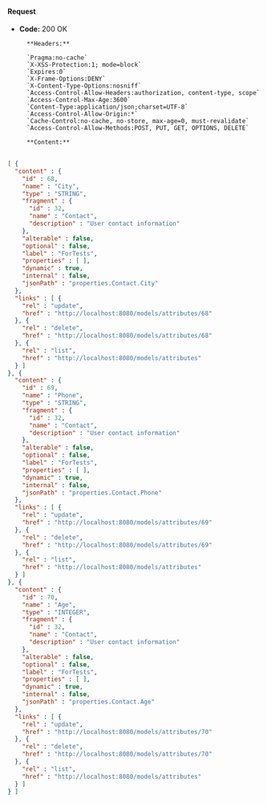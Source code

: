 #### Request

* **Code:** 200 OK

        **Headers:**

        `Pragma:no-cache`
        `X-XSS-Protection:1; mode=block`
        `Expires:0`
        `X-Frame-Options:DENY`
        `X-Content-Type-Options:nosniff`
        `Access-Control-Allow-Headers:authorization, content-type, scope`
        `Access-Control-Max-Age:3600`
        `Content-Type:application/json;charset=UTF-8`
        `Access-Control-Allow-Origin:*`
        `Cache-Control:no-cache, no-store, max-age=0, must-revalidate`
        `Access-Control-Allow-Methods:POST, PUT, GET, OPTIONS, DELETE`

        **Content:**

```json
    
[ {
  "content" : {
    "id" : 68,
    "name" : "City",
    "type" : "STRING",
    "fragment" : {
      "id" : 32,
      "name" : "Contact",
      "description" : "User contact information"
    },
    "alterable" : false,
    "optional" : false,
    "label" : "ForTests",
    "properties" : [ ],
    "dynamic" : true,
    "internal" : false,
    "jsonPath" : "properties.Contact.City"
  },
  "links" : [ {
    "rel" : "update",
    "href" : "http://localhost:8080/models/attributes/68"
  }, {
    "rel" : "delete",
    "href" : "http://localhost:8080/models/attributes/68"
  }, {
    "rel" : "list",
    "href" : "http://localhost:8080/models/attributes"
  } ]
}, {
  "content" : {
    "id" : 69,
    "name" : "Phone",
    "type" : "STRING",
    "fragment" : {
      "id" : 32,
      "name" : "Contact",
      "description" : "User contact information"
    },
    "alterable" : false,
    "optional" : false,
    "label" : "ForTests",
    "properties" : [ ],
    "dynamic" : true,
    "internal" : false,
    "jsonPath" : "properties.Contact.Phone"
  },
  "links" : [ {
    "rel" : "update",
    "href" : "http://localhost:8080/models/attributes/69"
  }, {
    "rel" : "delete",
    "href" : "http://localhost:8080/models/attributes/69"
  }, {
    "rel" : "list",
    "href" : "http://localhost:8080/models/attributes"
  } ]
}, {
  "content" : {
    "id" : 70,
    "name" : "Age",
    "type" : "INTEGER",
    "fragment" : {
      "id" : 32,
      "name" : "Contact",
      "description" : "User contact information"
    },
    "alterable" : false,
    "optional" : false,
    "label" : "ForTests",
    "properties" : [ ],
    "dynamic" : true,
    "internal" : false,
    "jsonPath" : "properties.Contact.Age"
  },
  "links" : [ {
    "rel" : "update",
    "href" : "http://localhost:8080/models/attributes/70"
  }, {
    "rel" : "delete",
    "href" : "http://localhost:8080/models/attributes/70"
  }, {
    "rel" : "list",
    "href" : "http://localhost:8080/models/attributes"
  } ]
} ]
```
